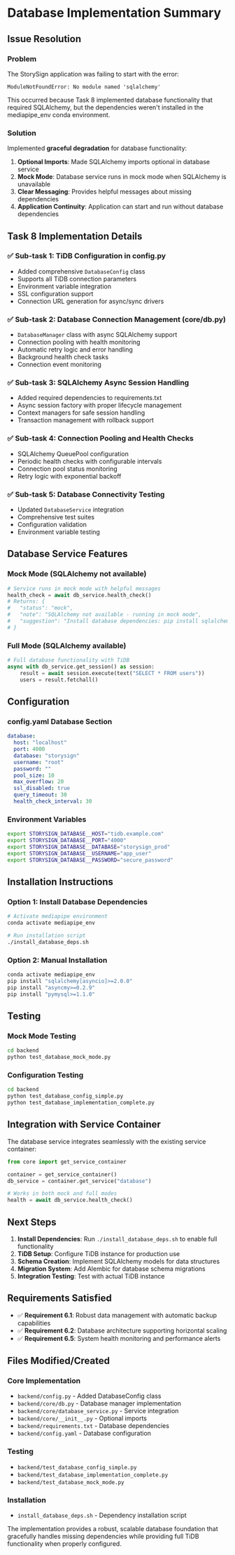 # Database Implementation Summary

## Issue Resolution

### Problem

The StorySign application was failing to start with the error:

```
ModuleNotFoundError: No module named 'sqlalchemy'
```

This occurred because Task 8 implemented database functionality that required SQLAlchemy, but the dependencies weren't installed in the mediapipe_env conda environment.

### Solution

Implemented **graceful degradation** for database functionality:

1. **Optional Imports**: Made SQLAlchemy imports optional in database service
2. **Mock Mode**: Database service runs in mock mode when SQLAlchemy is unavailable
3. **Clear Messaging**: Provides helpful messages about missing dependencies
4. **Application Continuity**: Application can start and run without database dependencies

## Task 8 Implementation Details

### ✅ Sub-task 1: TiDB Configuration in config.py

- Added comprehensive `DatabaseConfig` class
- Supports all TiDB connection parameters
- Environment variable integration
- SSL configuration support
- Connection URL generation for async/sync drivers

### ✅ Sub-task 2: Database Connection Management (core/db.py)

- `DatabaseManager` class with async SQLAlchemy support
- Connection pooling with health monitoring
- Automatic retry logic and error handling
- Background health check tasks
- Connection event monitoring

### ✅ Sub-task 3: SQLAlchemy Async Session Handling

- Added required dependencies to requirements.txt
- Async session factory with proper lifecycle management
- Context managers for safe session handling
- Transaction management with rollback support

### ✅ Sub-task 4: Connection Pooling and Health Checks

- SQLAlchemy QueuePool configuration
- Periodic health checks with configurable intervals
- Connection pool status monitoring
- Retry logic with exponential backoff

### ✅ Sub-task 5: Database Connectivity Testing

- Updated `DatabaseService` integration
- Comprehensive test suites
- Configuration validation
- Environment variable testing

## Database Service Features

### Mock Mode (SQLAlchemy not available)

```python
# Service runs in mock mode with helpful messages
health_check = await db_service.health_check()
# Returns: {
#   "status": "mock",
#   "note": "SQLAlchemy not available - running in mock mode",
#   "suggestion": "Install database dependencies: pip install sqlalchemy[asyncio] asyncmy pymysql"
# }
```

### Full Mode (SQLAlchemy available)

```python
# Full database functionality with TiDB
async with db_service.get_session() as session:
    result = await session.execute(text("SELECT * FROM users"))
    users = result.fetchall()
```

## Configuration

### config.yaml Database Section

```yaml
database:
  host: "localhost"
  port: 4000
  database: "storysign"
  username: "root"
  password: ""
  pool_size: 10
  max_overflow: 20
  ssl_disabled: true
  query_timeout: 30
  health_check_interval: 30
```

### Environment Variables

```bash
export STORYSIGN_DATABASE__HOST="tidb.example.com"
export STORYSIGN_DATABASE__PORT="4000"
export STORYSIGN_DATABASE__DATABASE="storysign_prod"
export STORYSIGN_DATABASE__USERNAME="app_user"
export STORYSIGN_DATABASE__PASSWORD="secure_password"
```

## Installation Instructions

### Option 1: Install Database Dependencies

```bash
# Activate mediapipe environment
conda activate mediapipe_env

# Run installation script
./install_database_deps.sh
```

### Option 2: Manual Installation

```bash
conda activate mediapipe_env
pip install "sqlalchemy[asyncio]>=2.0.0"
pip install "asyncmy>=0.2.9"
pip install "pymysql>=1.1.0"
```

## Testing

### Mock Mode Testing

```bash
cd backend
python test_database_mock_mode.py
```

### Configuration Testing

```bash
cd backend
python test_database_config_simple.py
python test_database_implementation_complete.py
```

## Integration with Service Container

The database service integrates seamlessly with the existing service container:

```python
from core import get_service_container

container = get_service_container()
db_service = container.get_service("database")

# Works in both mock and full modes
health = await db_service.health_check()
```

## Next Steps

1. **Install Dependencies**: Run `./install_database_deps.sh` to enable full functionality
2. **TiDB Setup**: Configure TiDB instance for production use
3. **Schema Creation**: Implement SQLAlchemy models for data structures
4. **Migration System**: Add Alembic for database schema migrations
5. **Integration Testing**: Test with actual TiDB instance

## Requirements Satisfied

- ✅ **Requirement 6.1**: Robust data management with automatic backup capabilities
- ✅ **Requirement 6.2**: Database architecture supporting horizontal scaling
- ✅ **Requirement 6.5**: System health monitoring and performance alerts

## Files Modified/Created

### Core Implementation

- `backend/config.py` - Added DatabaseConfig class
- `backend/core/db.py` - Database manager implementation
- `backend/core/database_service.py` - Service integration
- `backend/core/__init__.py` - Optional imports
- `backend/requirements.txt` - Database dependencies
- `backend/config.yaml` - Database configuration

### Testing

- `backend/test_database_config_simple.py`
- `backend/test_database_implementation_complete.py`
- `backend/test_database_mock_mode.py`

### Installation

- `install_database_deps.sh` - Dependency installation script

The implementation provides a robust, scalable database foundation that gracefully handles missing dependencies while providing full TiDB functionality when properly configured.
